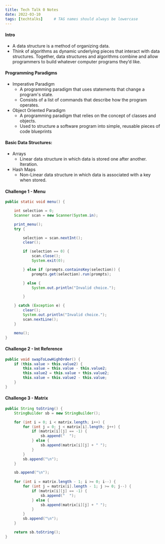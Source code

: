 ```yaml
---
title: Tech Talk 0 Notes
date: 2022-03-10
tags: [techtalks]     # TAG names should always be lowercase
---
```


#### Intro

- A data structure is a method of organizing data.
- Think of algorithms as dynamic underlying pieces that interact with data structures. Together, data structures and algorithms combine and allow programmers to build whatever computer programs they’d like.


#### Programming Paradigms

- Imperative Paradigm
    - A programming paradigm that uses statements that change a program's state.
    - Consists of a list of commands that describe how the program operates.
- Object Oriented Paradigm
    - A programming paradigm that relies on the concept of classes and objects.
    - Used to structure a software program into simple, reusable pieces of code blueprints


#### Basic Data Structures:

- Arrays
    - Linear data structure in which data is stored one after another. Iteration.
- Hash Maps
    - Non-Linear data structure in which data is associated with a key when stored.


#### Challenge 1 - Menu

```java
public static void menu() {

    int selection = 0;
    Scanner scan = new Scanner(System.in);

    print_menu();
    try {

        selection = scan.nextInt();
        clear();

        if (selection == 0) {
            scan.close();
            System.exit(0);

        } else if (prompts.containsKey(selection)) {
            prompts.get(selection).run(prompts);

        } else {
            System.out.println("Invalid choice.");

        }

    } catch (Exception e) {
        clear();
        System.out.println("Invalid choice.");
        scan.nextLine();
    }

    menu();
}
```


#### Challenge 2 - Int Reference

```java
public void swapToLowHighOrder() {
    if (this.value > this.value2) {
        this.value = this.value - this.value2;
        this.value2 = this.value + this.value2;
        this.value = this.value2 - this.value;
    }
}
```

#### Challenge 3 - Matrix

```java
public String toString() {
    StringBuilder sb = new StringBuilder();

    for (int i = 0; i < matrix.length; i++) {
        for (int j = 0; j < matrix[i].length; j++) {
            if (matrix[i][j] == -1) {
                sb.append("  ");
            } else {
                sb.append(matrix[i][j] + " ");
            }
        }
        sb.append("\n");
    }

    sb.append("\n");
    
    for (int i = matrix.length - 1; i >= 0; i--) {
        for (int j = matrix[i].length - 1; j >= 0; j--) {
            if (matrix[i][j] == -1) {
                sb.append("  ");
            } else {
                sb.append(matrix[i][j] + " ");
            }
        }
        sb.append("\n");
    }

    return sb.toString();
}
```
